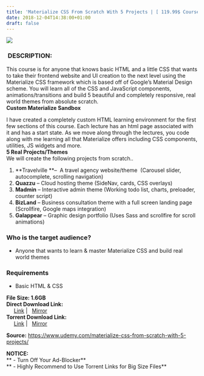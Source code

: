 ```yaml
---
title: 'Materialize CSS From Scratch With 5 Projects | [ 119.99$ CourseFor Free ]'
date: 2018-12-04T14:38:00+01:00
draft: false
---
```


  
  

[![](https://2.bp.blogspot.com/-DP5bHQ49sPA/XAaBQqMnYaI/AAAAAAAAAg4/NUSbIYrvmNIYvDneHNAWyxBSDeI5ZJ97wCLcBGAs/s640/Materialize-CSS-From-Scratch-With-5-Projects.jpg)](https://2.bp.blogspot.com/-DP5bHQ49sPA/XAaBQqMnYaI/AAAAAAAAAg4/NUSbIYrvmNIYvDneHNAWyxBSDeI5ZJ97wCLcBGAs/s1600/Materialize-CSS-From-Scratch-With-5-Projects.jpg)

###  DESCRIPTION:

This course is for anyone that knows basic HTML and a little CSS that wants to take their frontend website and UI creation to the next level using the Materialize CSS framework which is based off of Google’s Material Design scheme. You will learn all of the CSS and JavaScript components, animations/transitions and build 5 beautiful and completely responsive, real world themes from absolute scratch.  
**Custom Materialize Sandbox**  

I have created a completely custom HTML learning environment for the first few sections of this course. Each lecture has an html page associated with it and has a start state. As we move along through the lectures, you code along with me learning all that Materialize offers including CSS components, utilities, JS widgets and more.  
**5 Real Projects/Themes**  
We will create the following projects from scratch..  

1.  **Travelville **–  A travel agency website/theme  (Carousel slider, autocomplete, scrolling navigation)
2.  **Quazzu** – Cloud hosting theme (SideNav, cards, CSS overlays)
3.  **Madmin** – Interactive admin theme (Working todo list, charts, preloader, counter script)
4.  **BizLand** – Business consultation theme with a full screen landing page (Scrollfire, Google maps integration)
5.  **Galappear** – Graphic design portfolio (Uses Sass and scrollfire for scroll animations)

### Who is the target audience?

*   Anyone that wants to learn & master Materialize CSS and build real world themes

### Requirements

*   Basic HTML & CSS

**File Size: 1.6GB**  
**Direct Download Link:**  
     [Link](http://turboagram.com/18521555/materialize-css-from-link1) |   [Mirror](http://turboagram.com/18521555/materialize-css-from-link2)  
**Torrent Download Link:**  
     [Link](http://turboagram.com/18521555/materialize-css-from-torrent1) |   [Mirror](http://turboagram.com/18521555/materialize-css-from-torrent2)  
  
**Source:** https://www.udemy.com/materialize-css-from-scratch-with-5-projects/  
  
**NOTICE:**  
** - Turn Off Your Ad-Blocker**  
** - Highly Recommend to Use Torrent Links for Big Size Files**